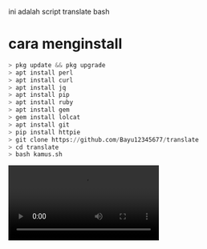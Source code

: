 ini adalah script translate bash

# cara menginstall
```python
> pkg update && pkg upgrade
> apt install perl
> apt install curl
> apt install jq
> apt install pip
> apt install ruby
> apt install gem
> gem install lolcat
> apt install git
> pip install httpie
> git clone https://github.com/Bayu12345677/translate
> cd translate
> bash kamus.sh
```

![polygon](https://github.com/Bayu12345677/translate/blob/main/VID-20210821-WA0062.mp4)
